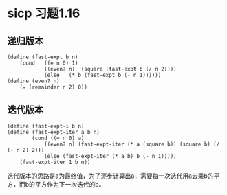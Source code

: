 # sicp 习题1.16

## 递归版本
<pre><code>(define (fast-expt b n)
	(cond	((= n 0) 1)
			((even? n)	(square (fast-expt b (/ n 2))))
			(else	(* b (fast-expt b (- n 1))))))
(define	(even? n)
	(= (remainder n 2) 0))</code></pre>
	
## 迭代版本 
<pre><code>(define (fast-expt-i b n)
(define (fast-expt-iter a b n)
		(cond ((= n 0) a)
			((even? n) (fast-expt-iter (* a (square b)) (square b) (/ (- n 2) 2)))
			(else (fast-expt-iter (* a b) b (- n 1)))))
	(fast-expt-iter 1 b n))</code></pre>
迭代版本的思路是a为最终值，为了逐步计算出a，需要每一次迭代用a去乘b的平方，而b的平方作为下一次迭代的b。